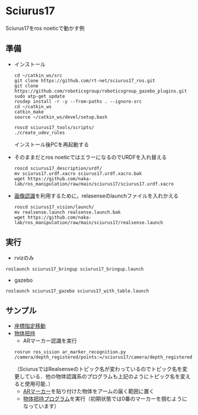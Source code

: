 # Sciurus17

Sciurus17をros noeticで動かす例

## 準備
- インストール
  ```
  cd ~/catkin_ws/src
  git clone https://github.com/rt-net/sciurus17_ros.git
  git clone https://github.com/roboticsgroup/roboticsgroup_gazebo_plugins.git
  sudo atp-get update
  rosdep install -r -y --from-paths . --ignore-src
  cd ~/catkin_ws
  catkin_make
  source ~/catkin_ws/devel/setup.bash

  roscd sciurus17_tools/scripts/
  ./create_udev_rules
  ```
  インストール後PCを再起動する

- そのままだとros noeticではエラーになるのでURDFを入れ替える
  ```
  roscd sciurus17_description/urdf/
  mv sciurus17.urdf.xacro sciurus17.urdf.xacro.bak
  wget https://github.com/naka-lab/ros_manipulation/raw/main/sciurus17/sciurus17.urdf.xacro
  ```

- [画像認識](https://github.com/naka-lab/ros_vision)を利用するために，relasenseのlaunchファイルを入れかえる
  ```
  roscd sciurus17_vision/launch/
  mv realsense.launch realsense.launch.bak
  wget https://github.com/naka-lab/ros_manipulation/raw/main/sciurus17/realsense.launch
  ```

## 実行
- rvizのみ
```
roslaunch sciurus17_bringup sciurus17_bringup.launch
```

- gazebo
```
roslaunch sciurus17_gazebo sciurus17_with_table.launch
```

## サンプル
- [座標指定移動](scripts/sciurus_move_to_point_left.py)
- [物体把持](scripts/sciurus_grasp_object.py)
  - ARマーカー認識を実行
  ```
  rosrun ros_vision ar_marker_recognition.py /camera/depth_registered/points:=/sciurus17/camera/depth_registered/points
  ```
  （SciurusではRealsenseのトピック名が変わっているのでトピック名を変更している．他の物体認識系のプログラムも上記のようにトピック名を変えると使用可能．）
  - [ARマーカー](https://github.com/naka-lab/ros_vision/tree/master/scripts/ARMarker)を貼り付けた物体をアームの届く範囲に置く
  - [物体把持プログラム](scripts/sciurus_grasp_object.py)を実行（初期状態では0番のマーカーを掴むようになっています）
